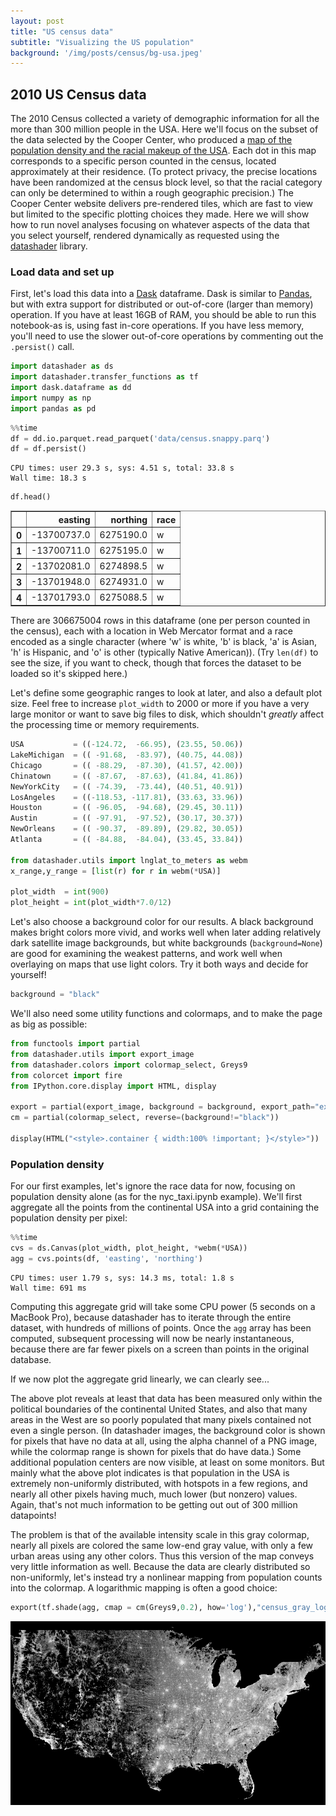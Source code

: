 ```yaml
---
layout: post
title: "US census data"
subtitle: "Visualizing the US population"
background: '/img/posts/census/bg-usa.jpeg'
---
```


## 2010 US Census data

The 2010 Census collected a variety of demographic information for all the more than 300 million people in the USA.  Here we'll focus on the subset of the data selected by the Cooper Center, who produced a [map of the population density and the racial makeup of the USA](http://www.coopercenter.org/demographics/Racial-Dot-Map).  Each dot in this map corresponds to a specific person counted in the census, located approximately at their residence. (To protect privacy, the precise locations have been randomized at the census block level, so that the racial category can only be determined to within a rough geographic precision.) The Cooper Center website delivers pre-rendered tiles, which are fast to view but limited to the specific plotting choices they made.  Here we will show how to run novel analyses focusing on whatever aspects of the data that you select yourself, rendered dynamically as requested using the [datashader](https://github.com/bokeh/datashader) library.


### Load data and set up

First, let's load this data into a [Dask](http://dask.pydata.org) dataframe.  Dask is similar to [Pandas](https://pandas.pydata.org), but with extra support for distributed or out-of-core (larger than memory) operation. If you have at least 16GB of RAM, you should be able to run this notebook-as is, using fast in-core operations.  If you have less memory, you'll need to use the slower out-of-core operations by commenting out the ``.persist()`` call.


```python
import datashader as ds
import datashader.transfer_functions as tf
import dask.dataframe as dd
import numpy as np
import pandas as pd
```


```python
%%time
df = dd.io.parquet.read_parquet('data/census.snappy.parq')
df = df.persist()
```

    CPU times: user 29.3 s, sys: 4.51 s, total: 33.8 s
    Wall time: 18.3 s



```python
df.head()
```




<div>
<table border="1" class="dataframe">
  <thead>
    <tr style="text-align: right;">
      <th></th>
      <th>easting</th>
      <th>northing</th>
      <th>race</th>
    </tr>
  </thead>
  <tbody>
    <tr>
      <th>0</th>
      <td>-13700737.0</td>
      <td>6275190.0</td>
      <td>w</td>
    </tr>
    <tr>
      <th>1</th>
      <td>-13700711.0</td>
      <td>6275195.0</td>
      <td>w</td>
    </tr>
    <tr>
      <th>2</th>
      <td>-13702081.0</td>
      <td>6274898.5</td>
      <td>w</td>
    </tr>
    <tr>
      <th>3</th>
      <td>-13701948.0</td>
      <td>6274931.0</td>
      <td>w</td>
    </tr>
    <tr>
      <th>4</th>
      <td>-13701793.0</td>
      <td>6275088.5</td>
      <td>w</td>
    </tr>
  </tbody>
</table>
</div>



There are 306675004 rows in this dataframe (one per person counted in the census), each with a location in Web Mercator format and a race encoded as a single character (where 'w' is white, 'b' is black, 'a' is Asian, 'h' is Hispanic, and 'o' is other (typically Native American)). (Try ``len(df)`` to see the size, if you want to check, though that forces the dataset to be loaded so it's skipped here.)

Let's define some geographic ranges to look at later, and also a default plot size.  Feel free to increase `plot_width` to 2000 or more if you have a very large monitor or want to save big files to disk, which shouldn't *greatly* affect the processing time or memory requirements.  


```python
USA           = ((-124.72,  -66.95), (23.55, 50.06))
LakeMichigan  = (( -91.68,  -83.97), (40.75, 44.08))
Chicago       = (( -88.29,  -87.30), (41.57, 42.00))
Chinatown     = (( -87.67,  -87.63), (41.84, 41.86))
NewYorkCity   = (( -74.39,  -73.44), (40.51, 40.91))
LosAngeles    = ((-118.53, -117.81), (33.63, 33.96))
Houston       = (( -96.05,  -94.68), (29.45, 30.11))
Austin        = (( -97.91,  -97.52), (30.17, 30.37))
NewOrleans    = (( -90.37,  -89.89), (29.82, 30.05))
Atlanta       = (( -84.88,  -84.04), (33.45, 33.84))

from datashader.utils import lnglat_to_meters as webm
x_range,y_range = [list(r) for r in webm(*USA)]

plot_width  = int(900)
plot_height = int(plot_width*7.0/12)
```

Let's also choose a background color for our results.  A black background makes bright colors more vivid, and works well when later adding relatively dark satellite image backgrounds, but white backgrounds (`background=None`) are good for examining the weakest patterns, and work well when overlaying on maps that use light colors.  Try it both ways and decide for yourself!


```python
background = "black"
```

We'll also need some utility functions and colormaps, and to make the page as big as possible:


```python
from functools import partial
from datashader.utils import export_image
from datashader.colors import colormap_select, Greys9
from colorcet import fire
from IPython.core.display import HTML, display

export = partial(export_image, background = background, export_path="export")
cm = partial(colormap_select, reverse=(background!="black"))

display(HTML("<style>.container { width:100% !important; }</style>"))
```


<style>.container { width:100% !important; }</style>


### Population density

For our first examples, let's ignore the race data for now, focusing on population density alone (as for the nyc_taxi.ipynb example).  We'll first aggregate all the points from the continental USA into a grid containing the population density per pixel:


```python
%%time
cvs = ds.Canvas(plot_width, plot_height, *webm(*USA))
agg = cvs.points(df, 'easting', 'northing')
```

    CPU times: user 1.79 s, sys: 14.3 ms, total: 1.8 s
    Wall time: 691 ms


Computing this aggregate grid will take some CPU power (5 seconds on a MacBook Pro), because datashader has to iterate through the entire dataset, with hundreds of millions of points.  Once the `agg` array has been computed, subsequent processing will now be nearly instantaneous, because there are far fewer pixels on a screen than points in the original database.

If we now plot the aggregate grid linearly, we can clearly see...

The above plot reveals at least that data has been measured only within the political boundaries of the continental United States, and also that many areas in the West are so poorly populated that many pixels contained not even a single person.  (In datashader images, the background color is shown for pixels that have no data at all, using the alpha channel of a PNG image, while the colormap range is shown for pixels that do have data.)  Some additional population centers are now visible, at least on some monitors. But mainly what the above plot indicates is that population in the USA is extremely non-uniformly distributed, with hotspots in a few regions, and nearly all other pixels having much, much lower (but nonzero) values. Again, that's not much information to be getting out out of 300 million datapoints!

The problem is that of the available intensity scale in this gray colormap, nearly all pixels are colored the same low-end gray value, with only a few urban areas using any other colors.  Thus this version of the map conveys very little information as well.  Because the data are clearly distributed so non-uniformly, let's instead try a nonlinear mapping from population counts into the colormap.  A logarithmic mapping is often a good choice:


```python
export(tf.shade(agg, cmap = cm(Greys9,0.2), how='log'),"census_gray_log")
```




    
![png](/img/posts/census/output_14_0.png)
    


